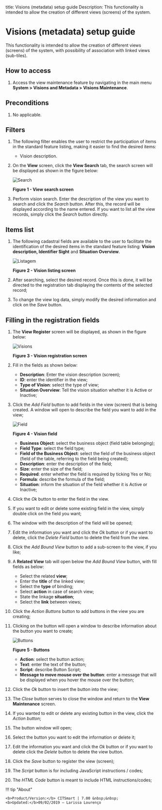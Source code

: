 title: Visions (metadata) setup guide
Description: This functionality is intended to allow the creation of different views (screens) of the system.
# Visions (metadata) setup guide

This functionality is intended to allow the creation of different views (screens) of the system, with possibility of association 
with linked views (sub-tiles).

How to access
-----------------

1. Access the view maintenance feature by navigating in the main menu **System > Visions and Metadata > Visions Maintenance**.

Preconditions
----------------

1. No applicable.

Filters
---------

1. The following filter enables the user to restrict the participation of items in the standard feature listing, making it easier 
to find the desired items:

    - Vision description.
    
2. On the **View** screen, click the **View Search** tab, the search screen will be displayed as shown in the figure below:

    ![Search](images/meta.img1.jpg)
    
    **Figure 1 - View search screen**
    
3. Perform vision search. Enter the description of the view you want to search and click the *Search* button. After this, the 
record will be displayed according to the name entered. If you want to list all the view records, simply click the *Search* button 
directly.

Items list
-------------------

1. The following cadastral fields are available to the user to facilitate the identification of the desired items in the standard 
feature listing: **Vision description, Identifier Sight** and **Situation Overview**.

    ![Listagem](images/meta.img2.jpg)
    
    **Figure 2 - Vision listing screen**
    
2. After searching, select the desired record. Once this is done, it will be directed to the registration tab displaying the 
contents of the selected record;

3. To change the view log data, simply modify the desired information and click on the *Save* button.

Filling in the registration fields
-------------------------------------

1. The **View Register** screen will be displayed, as shown in the figure below:

    ![Visions](images/meta.img3.jpg)
    
    **Figure 3 - Vision registration screen**
    
2. Fill in the fields as shown below:

    - **Description**: Enter the vision description (screen);
    - **ID**: enter the identifier in the view;
    - **Type of Vision**: select the type of view;
    - **Situation Overview**: Tell the vision situation whether it is Active or Inactive;
    
3. Click the *Add Field* button to add fields in the view (screen) that is being created. A window will open to describe the field 
you want to add in the view;

    ![Field](images/meta.img4.jpg)
    
    **Figure 4 - Vision field**
    
    - **Business Object**: select the business object (field table belonging);
    - **Field Type**: select the field type;
    - **Field of the Business Object**: select the field of the business object (field of the table, referring to the field being 
    created);
    - **Description**: enter the description of the field;
    - **Size**: enter the size of the field;
    - **Required**: enter whether the field is required by ticking Yes or No;
    - **Formula**: describe the formula of the field;
    - **Situation**: inform the situation of the field whether it is Active or Inactive;
    
4. Click the *Ok* button to enter the field in the view.

5. If you want to edit or delete some existing field in the view, simply double click on the field you want;

6. The window with the description of the field will be opened;

7. Edit the information you want and click the *Ok* button or if you want to delete, click the *Delete Field* button to delete the 
field from the view.

8. Click the *Add Bound View* button to add a sub-screen to the view, if you like;

9. A **Related View** tab will open below the *Add Bound View* button, with fill fields as below:

    - Select the related **view**;
    - Enter the **title** of the linked view;
    - Select the **type** of binding;
    - Select **action** in case of search view;
    - State the linkage **situation**;
    - Select the **link** between views;
    
10. Click the *Action Buttons* button to add buttons in the view you are creating;

11. Clicking on the button will open a window to describe information about the button you want to create;

    ![Buttons](images/meta.img5.jpg)
    
    **Figure 5 - Buttons**
    
    - **Action**: select the button action;
    - **Text**: enter the text of the button;
    - **Script**: describe Button Script;
    - **Message to move mouse over the button**: enter a message that will be displayed when you hover the mouse over the button;
    
12. Click the *Ok* button to insert the button into the view;

13. The *Close* button serves to close the window and return to the **View Maintenance** screen.

14. If you wanted to edit or delete any existing button in the view, click the *Action button*;

15. The button window will open;

16. Select the button you want to edit the information or delete it;

17. Edit the information you want and click the *Ok* button or if you want to delete click the *Delete* button to delete the view 
button.

18. Click the *Save* button to register the view (screen);

19. The *Script* button is for including JavaScript instructions / codes;

20. The *HTML Code* button is meant to include HTML instructions/codes;

!!! tip "About"

    <b>Product/Version:</b> CITSmart | 7.00 &nbsp;&nbsp;
    <b>Updated:</b>09/02/2019 – Larissa Lourenço

